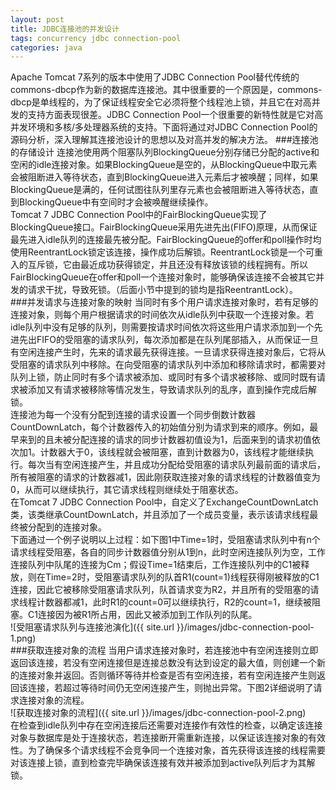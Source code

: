 ```yaml
---
layout: post
title: JDBC连接池的并发设计
tags: concurrency jdbc connection-pool
categories: java
---
```

Apache Tomcat 7系列的版本中使用了JDBC Connection Pool替代传统的commons-dbcp作为新的数据库连接池。其中很重要的一个原因是，commons-dbcp是单线程的，为了保证线程安全它必须将整个线程池上锁，并且它在对高并发的支持方面表现很差。JDBC Connection Pool一个很重要的新特性就是它对高并发环境和多核/多处理器系统的支持。下面将通过对JDBC Connection Pool的源码分析，深入理解其连接池设计的思想以及对高并发的解决方法。
###连接池的存储设计
连接池使用两个阻塞队列BlockingQueue分别存储已分配的active和空闲的idle连接对象。如果BlockingQueue是空的，从BlockingQueue中取元素会被阻断进入等待状态，直到BlockingQueue进入元素后才被唤醒；同样，如果BlockingQueue是满的，任何试图往队列里存元素也会被阻断进入等待状态，直到BlockingQueue中有空间时才会被唤醒继续操作。  
Tomcat 7 JDBC Connection Pool中的FairBlockingQueue实现了BlockingQueue接口。FairBlockingQueue采用先进先出(FIFO)原理，从而保证最先进入idle队列的连接最先被分配。FairBlockingQueue的offer和poll操作时均使用ReentrantLock锁定该连接，操作成功后解锁。ReentrantLock锁是一个可重入的互斥锁，它由最近成功获得锁定，并且还没有释放该锁的线程拥有。所以FairBlockingQueue在offer和poll一个连接对象时，能够确保该连接不会被其它并发的请求干扰，导致死锁。（后面小节中提到的锁均是指ReentrantLock）。  
###并发请求与连接对象的映射
当同时有多个用户请求连接对象时，若有足够的连接对象，则每个用户根据请求的时间依次从idle队列中获取一个连接对象。若idle队列中没有足够的队列，则需要按请求时间依次将这些用户请求添加到一个先进先出FIFO的受阻塞的请求队列，每次添加都是在队列尾部插入，从而保证一旦有空闲连接产生时，先来的请求最先获得连接。一旦请求获得连接对象后，它将从受阻塞的请求队列中移除。在向受阻塞的请求队列中添加和移除请求时，都需要对队列上锁，防止同时有多个请求被添加、或同时有多个请求被移除、或同时既有请求被添加又有请求被移除等情况发生，导致请求队列的乱序，直到操作完成后解锁。  
连接池为每一个没有分配到连接的请求设置一个同步倒数计数器CountDownLatch，每个计数器传入的初始值分别为请求到来的顺序。例如，最早来到的且未被分配连接的请求的同步计数器初值设为1，后面来到的请求初值依次加1。计数器大于0，该线程就会被阻塞，直到计数器为0，该线程才能继续执行。每次当有空闲连接产生，并且成功分配给受阻塞的请求队列最前面的请求后，所有被阻塞的请求的计数器减1，因此刚获取连接对象的请求线程的计数器值变为0，从而可以继续执行，其它请求线程则继续处于阻塞状态。  
在Tomcat 7 JDBC Connection Pool中，自定义了ExchangeCountDownLatch类，该类继承CountDownLatch，并且添加了一个成员变量，表示该请求线程最终被分配到的连接对象。  
下面通过一个例子说明以上过程：如下图1中Time=1时，受阻塞请求队列中有n个请求线程受阻塞，各自的同步计数器值分别从1到n，此时空闲连接队列为空，工作连接队列中队尾的连接为Cm；假设Time=1结束后，工作连接队列中的C1被释放，则在Time=2时，受阻塞请求队列的队首R1(count=1)线程获得刚被释放的C1连接，因此它被移除受阻塞请求队列，队首请求变为R2，并且所有的受阻塞的请求线程计数器都减1，此时R1的count=0可以继续执行，R2的count=1，继续被阻塞。C1连接因为被R1所占用，因此又被添加到工作队列的队尾。  
![受阻塞请求队列与连接池演化]({{ site.url }}/images/jdbc-connection-pool-1.png)  
###获取连接对象的流程
当用户请求连接对象时，若连接池中有空闲连接则立即返回该连接，若没有空闲连接但是连接总数没有达到设定的最大值，则创建一个新的连接对象并返回。否则循环等待并检查是否有空闲连接，若有空闲连接产生则返回该连接，若超过等待时间仍无空闲连接产生，则抛出异常。下图2详细说明了请求连接对象的流程。  
![获取连接对象的流程]({{ site.url }}/images/jdbc-connection-pool-2.png)  
在检查到idle队列中存在空闲连接后还需要对连接作有效性的检查，以确定该连接对象与数据库是处于连接状态，若连接断开需重新连接，以保证该连接对象的有效性。为了确保多个请求线程不会竞争同一个连接对象，首先获得该连接的线程需要对该连接上锁，直到检查完毕确保该连接有效并被添加到active队列后才为其解锁。